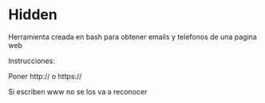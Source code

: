 
# Hidden
Herramienta creada en bash para obtener emails y telefonos de una pagina web

Instrucciones:

Poner http:// o https:// 

Si escriben www no se los va a reconocer
